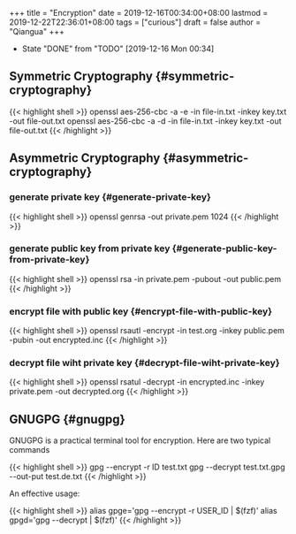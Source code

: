 +++
title = "Encryption"
date = 2019-12-16T00:34:00+08:00
lastmod = 2019-12-22T22:36:01+08:00
tags = ["curious"]
draft = false
author = "Qiangua"
+++

-   State "DONE"       from "TODO"       <span class="timestamp-wrapper"><span class="timestamp">[2019-12-16 Mon 00:34]</span></span>


## Symmetric Cryptography {#symmetric-cryptography}

{{< highlight shell >}}
openssl aes-256-cbc -a -e -in file-in.txt -inkey key.txt -out file-out.txt
openssl aes-256-cbc -a -d -in file-in.txt -inkey key.txt -out file-out.txt
{{< /highlight >}}


## Asymmetric Cryptography {#asymmetric-cryptography}


### generate private key {#generate-private-key}

{{< highlight shell >}}
openssl genrsa -out private.pem 1024
{{< /highlight >}}


### generate public key from private key {#generate-public-key-from-private-key}

{{< highlight shell >}}
openssl rsa -in private.pem -pubout -out public.pem
{{< /highlight >}}


### encrypt file with public key {#encrypt-file-with-public-key}

{{< highlight shell >}}
openssl rsautl -encrypt -in test.org -inkey public.pem -pubin -out encrypted.inc
{{< /highlight >}}


### decrypt file wiht private key {#decrypt-file-wiht-private-key}

{{< highlight shell >}}
openssl rsatul -decrypt -in encrypted.inc -inkey private.pem -out decrypted.org
{{< /highlight >}}


## GNUGPG {#gnugpg}

GNUGPG is a practical terminal tool for encryption. Here are two typical commands

{{< highlight shell >}}
gpg --encrypt -r ID test.txt
gpg --decrypt test.txt.gpg --out-put test.de.txt
{{< /highlight >}}

An effective usage:

{{< highlight shell >}}
alias gpge='gpg --encrypt -r USER_ID | $(fzf)'
alias gpgd='gpg --decrypt | $(fzf)'
{{< /highlight >}}